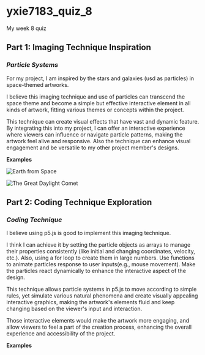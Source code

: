 # yxie7183_quiz_8
My week 8 quiz

## Part 1: Imaging Technique Inspiration
### *Particle Systems*
For my project, I am inspired by the stars and galaxies (usd as particles) in space-themed artworks. 

I believe this imaging technique and use of particles can transcend the space theme and become a simple but effective interactive element in all kinds of artwork, fitting various themes or concepts within the project. 

This technique can create visual effects that have vast and dynamic feature. By integrating this into my project, I can offer an interactive experience where viewers can influence or navigate particle patterns, making the artwork feel alive and responsive. Also the technique can enhance visual engagement and be versatile to my other project member's designs. 

**Examples** 

![Earth from Space](https://images-cdn.bridgemanimages.com/api/1.0/image/600wm.LAL.9556540.7055475/453380.jpg)

![The Great Daylight Comet](https://images-cdn.bridgemanimages.com/api/1.0/image/600wm.STC.9300130.7055475/306860.jpg)

## Part 2: Coding Technique Exploration
### *Coding Technique*
I believe using p5.js is good to implement this imaging technique.

I think I can achieve it by setting the particle objects as arrays to manage their properties consistently (like initial and changing coordinates, velocity, etc.). Also, using a for loop to create them in large numbers. Use functions to animate particles response to user inputs(e.g., mouse movement). Make the particles react dynamically to enhance the interactive aspect of the design.

This technique allows particle systems in p5.js to move according to simple rules, yet simulate various natural phenomena and create visually appealing interactive graphics, making the artwork's elements fluid and keep changing based on the viewer's input and interaction.

Those interactive elements would make the artwork more engaging, and allow viewers to feel a part of the creation process, enhancing the overall experience and accessibility of the project.

**Examples** 